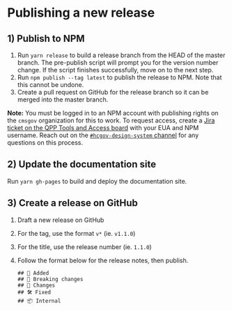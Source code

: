 # Publishing a new release

## 1) Publish to NPM

1. Run `yarn release` to build a release branch from the HEAD of the master branch. The pre-publish script will prompt you for the version number change. If the script finishes successfully, move on to the next step.
2. Run `npm publish --tag latest` to publish the release to NPM. Note that this cannot be undone.
3. Create a pull request on GitHub for the release branch so it can be merged into the master branch.

**Note:** You must be logged in to an NPM account with publishing rights on the `cmsgov` organization for this to work. To request access, create a [Jira ticket on the QPP Tools and Access board](https://jira.cms.gov/browse/QTA-847) with your EUA and NPM username. Reach out on the [`#hcgov-design-system` channel](https://cmsgov.slack.com/archives/C0111BVM1LZ) for any questions on this process.

## 2) Update the documentation site

Run `yarn gh-pages` to build and deploy the documentation site.

## 3) Create a release on GitHub

1. Draft a new release on GitHub
1. For the tag, use the format `v*` (ie. `v1.1.0`)
1. For the title, use the release number (ie. `1.1.0`)
1. Follow the format below for the release notes, then publish.

    ```
    ## 🚀 Added
    ## 🚨 Breaking changes
    ## 💅 Changes
    ## 🛠 Fixed
    ## 📦 Internal
    ```
